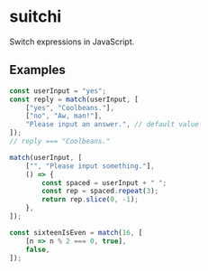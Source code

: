 # suitchi

Switch expressions in JavaScript.

## Examples

```javascript
const userInput = "yes";
const reply = match(userInput, [
    ["yes", "Coolbeans."],
    ["no", "Aw, man!"],
    "Please input an answer.", // default value
]);
// reply === "Coolbeans."
```

```javascript
match(userInput, [
    ["", "Please input something."],
    () => {
        const spaced = userInput + " ";
        const rep = spaced.repeat(3);
        return rep.slice(0, -1);
    },
]);
```

```javascript
const sixteenIsEven = match(16, [
    [n => n % 2 === 0, true],
    false,
]);
```

